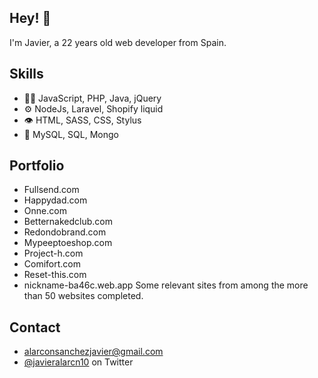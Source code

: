 ## Hey! 👋
I'm Javier, a 22 years old web developer from Spain.

## Skills
- 👨‍💻 JavaScript, PHP, Java, jQuery 
- ⚙️ NodeJs, Laravel, Shopify liquid
- 👁️ HTML, SASS, CSS, Stylus
- 💽 MySQL, SQL, Mongo

## Portfolio
- Fullsend.com
- Happydad.com
- Onne.com
- Betternakedclub.com
- Redondobrand.com
- Mypeeptoeshop.com
- Project-h.com
- Comifort.com
- Reset-this.com
- nickname-ba46c.web.app
Some relevant sites from among the more than 50 websites completed.


## Contact
- [alarconsanchezjavier@gmail.com](mailto:alarconsanchezjavier@gmail.com)
- [@javieralarcn10](https://twitter.com/javieralarcn10) on Twitter
